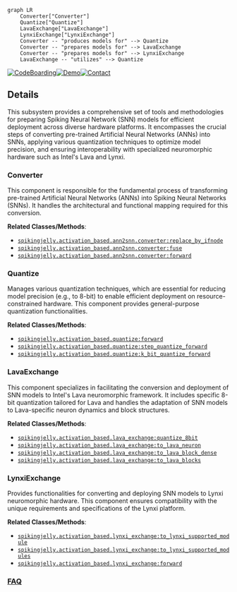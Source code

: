 ```mermaid
graph LR
    Converter["Converter"]
    Quantize["Quantize"]
    LavaExchange["LavaExchange"]
    LynxiExchange["LynxiExchange"]
    Converter -- "produces models for" --> Quantize
    Converter -- "prepares models for" --> LavaExchange
    Converter -- "prepares models for" --> LynxiExchange
    LavaExchange -- "utilizes" --> Quantize
```

[![CodeBoarding](https://img.shields.io/badge/Generated%20by-CodeBoarding-9cf?style=flat-square)](https://github.com/CodeBoarding/GeneratedOnBoardings)[![Demo](https://img.shields.io/badge/Try%20our-Demo-blue?style=flat-square)](https://www.codeboarding.org/demo)[![Contact](https://img.shields.io/badge/Contact%20us%20-%20contact@codeboarding.org-lightgrey?style=flat-square)](mailto:contact@codeboarding.org)

## Details

This subsystem provides a comprehensive set of tools and methodologies for preparing Spiking Neural Network (SNN) models for efficient deployment across diverse hardware platforms. It encompasses the crucial steps of converting pre-trained Artificial Neural Networks (ANNs) into SNNs, applying various quantization techniques to optimize model precision, and ensuring interoperability with specialized neuromorphic hardware such as Intel's Lava and Lynxi.

### Converter
This component is responsible for the fundamental process of transforming pre-trained Artificial Neural Networks (ANNs) into Spiking Neural Networks (SNNs). It handles the architectural and functional mapping required for this conversion.


**Related Classes/Methods**:

- <a href="https://github.com/fangwei123456/spikingjelly/blob/master/spikingjelly/activation_based/ann2snn/converter.py" target="_blank" rel="noopener noreferrer">`spikingjelly.activation_based.ann2snn.converter:replace_by_ifnode`</a>
- <a href="https://github.com/fangwei123456/spikingjelly/blob/master/spikingjelly/activation_based/ann2snn/converter.py" target="_blank" rel="noopener noreferrer">`spikingjelly.activation_based.ann2snn.converter:fuse`</a>
- <a href="https://github.com/fangwei123456/spikingjelly/blob/master/spikingjelly/activation_based/ann2snn/converter.py" target="_blank" rel="noopener noreferrer">`spikingjelly.activation_based.ann2snn.converter:forward`</a>


### Quantize
Manages various quantization techniques, which are essential for reducing model precision (e.g., to 8-bit) to enable efficient deployment on resource-constrained hardware. This component provides general-purpose quantization functionalities.


**Related Classes/Methods**:

- <a href="https://github.com/fangwei123456/spikingjelly/blob/master/spikingjelly/activation_based/quantize.py" target="_blank" rel="noopener noreferrer">`spikingjelly.activation_based.quantize:forward`</a>
- <a href="https://github.com/fangwei123456/spikingjelly/blob/master/spikingjelly/activation_based/quantize.py" target="_blank" rel="noopener noreferrer">`spikingjelly.activation_based.quantize:step_quantize_forward`</a>
- <a href="https://github.com/fangwei123456/spikingjelly/blob/master/spikingjelly/activation_based/quantize.py" target="_blank" rel="noopener noreferrer">`spikingjelly.activation_based.quantize:k_bit_quantize_forward`</a>


### LavaExchange
This component specializes in facilitating the conversion and deployment of SNN models to Intel's Lava neuromorphic framework. It includes specific 8-bit quantization tailored for Lava and handles the adaptation of SNN models to Lava-specific neuron dynamics and block structures.


**Related Classes/Methods**:

- <a href="https://github.com/fangwei123456/spikingjelly/blob/master/spikingjelly/activation_based/lava_exchange.py" target="_blank" rel="noopener noreferrer">`spikingjelly.activation_based.lava_exchange:quantize_8bit`</a>
- <a href="https://github.com/fangwei123456/spikingjelly/blob/master/spikingjelly/activation_based/lava_exchange.py" target="_blank" rel="noopener noreferrer">`spikingjelly.activation_based.lava_exchange:to_lava_neuron`</a>
- <a href="https://github.com/fangwei123456/spikingjelly/blob/master/spikingjelly/activation_based/lava_exchange.py" target="_blank" rel="noopener noreferrer">`spikingjelly.activation_based.lava_exchange:to_lava_block_dense`</a>
- <a href="https://github.com/fangwei123456/spikingjelly/blob/master/spikingjelly/activation_based/lava_exchange.py" target="_blank" rel="noopener noreferrer">`spikingjelly.activation_based.lava_exchange:to_lava_blocks`</a>


### LynxiExchange
Provides functionalities for converting and deploying SNN models to Lynxi neuromorphic hardware. This component ensures compatibility with the unique requirements and specifications of the Lynxi platform.


**Related Classes/Methods**:

- <a href="https://github.com/fangwei123456/spikingjelly/blob/master/spikingjelly/activation_based/lynxi_exchange.py" target="_blank" rel="noopener noreferrer">`spikingjelly.activation_based.lynxi_exchange:to_lynxi_supported_module`</a>
- <a href="https://github.com/fangwei123456/spikingjelly/blob/master/spikingjelly/activation_based/lynxi_exchange.py" target="_blank" rel="noopener noreferrer">`spikingjelly.activation_based.lynxi_exchange:to_lynxi_supported_modules`</a>
- <a href="https://github.com/fangwei123456/spikingjelly/blob/master/spikingjelly/activation_based/lynxi_exchange.py" target="_blank" rel="noopener noreferrer">`spikingjelly.activation_based.lynxi_exchange:forward`</a>




### [FAQ](https://github.com/CodeBoarding/GeneratedOnBoardings/tree/main?tab=readme-ov-file#faq)